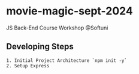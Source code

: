 # movie-magic-sept-2024
JS Back-End Course Workshop @Softuni


## Developing Steps
    1. Initial Project Architecture `npm init -y`
    2. Setup Express
